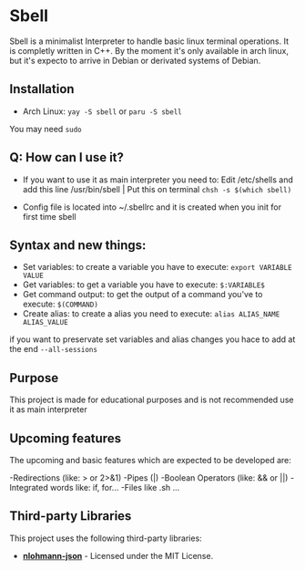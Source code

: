 # Sbell

Sbell is a minimalist Interpreter to handle basic linux terminal operations. It is completly written in C++. By the moment it's only available in arch linux, but it's expecto to arrive in Debian or derivated systems of Debian.

## Installation

* Arch Linux: `yay -S sbell` or `paru -S sbell`

You may need `sudo`

## Q: How can I use it?

* If you want to use it as main interpreter you need to: Edit /etc/shells and add this line /usr/bin/sbell | Put this on terminal `chsh -s $(which sbell)`

* Config file is located into ~/.sbellrc and it is created when you init for first time sbell

## Syntax and new things:

* Set variables: to create a variable you have to execute: `export VARIABLE VALUE`
* Get variables: to get a variable you have to execute: `$:VARIABLE$`
* Get command output: to get the output of a command you've to execute: `$(COMMAND)`
* Create alias: to create a alias you need to execute: `alias ALIAS_NAME ALIAS_VALUE`

if you want to preservate set variables and alias changes you hace to add at the end `--all-sessions`

## Purpose

This project is made for educational purposes and is not recommended use it as main interpreter

## Upcoming features

The upcoming and basic features which are expected to be developed are:

-Redirections (like: > or 2>&1)
-Pipes (|)
-Boolean Operators (like: && or ||)
-Integrated words like: if, for...
-Files like .sh
...

## Third-party Libraries

This project uses the following third-party libraries:

- **[nlohmann-json](https://github.com/nlohmann/json)** - Licensed under the MIT License.
